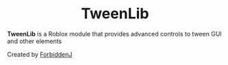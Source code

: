 <p align="center">
  <h1 align="center"><big>TweenLib</big></h1>
</p>

**TweenLib** is a Roblox module that provides advanced controls to tween GUI and other elements

Created by [ForbiddenJ](https://www.roblox.com/users/59846333/profile)
